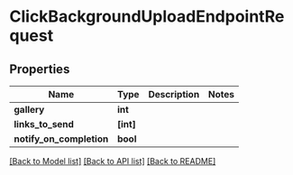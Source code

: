 # ClickBackgroundUploadEndpointRequest


## Properties
Name | Type | Description | Notes
------------ | ------------- | ------------- | -------------
**gallery** | **int** |  | 
**links_to_send** | **[int]** |  | 
**notify_on_completion** | **bool** |  | 

[[Back to Model list]](../#documentation-for-models) [[Back to API list]](../#documentation-for-api-endpoints) [[Back to README]](../)


